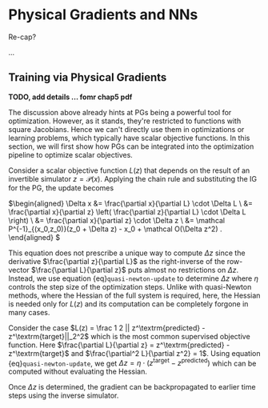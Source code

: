 Physical Gradients and NNs
=======================

Re-cap?

...


## Training via Physical Gradients


**TODO, add details ...  fomr chap5 pdf**

The discussion above already hints at PGs being a powerful tool for optimization. However, as it stands, they're restricted to functions with square Jacobians. Hence we can't directly use them in optimizations or learning problems, which typically have scalar objective functions.
In this section, we will first show how PGs can be integrated into the optimization pipeline to optimize scalar objectives.

Consider a scalar objective function $L(z)$ that depends on the result of an invertible simulator $z = \mathcal P(x)$.
Applying the chain rule and substituting the IG for the PG, the update becomes

$\begin{aligned}
    \Delta x
    &= \frac{\partial x}{\partial L} \cdot \Delta L
    \\
    &= \frac{\partial x}{\partial z} \left( \frac{\partial z}{\partial L} \cdot \Delta L \right)
    \\
    &= \frac{\partial x}{\partial z} \cdot \Delta z
    \\
    &= \mathcal P^{-1}_{(x_0,z_0)}(z_0 + \Delta z) - x_0 + \mathcal O(\Delta z^2)
    .
\end{aligned}
$

This equation does not prescribe a unique way to compute $\Delta z$ since the derivative $\frac{\partial z}{\partial L}$ as the right-inverse of the row-vector $\frac{\partial L}{\partial z}$ puts almost no restrictions on $\Delta z$.
Instead, we use equation {eq}`quasi-newton-update` to determine $\Delta z$ where $\eta$ controls the step size of the optimization steps.
Unlike with quasi-Newton methods, where the Hessian of the full system is required, here, the Hessian is needed only for $L(z)$ and its computation can be completely forgone in many cases.

Consider the case $L(z) = \frac 1 2 || z^\textrm{predicted} - z^\textrm{target}||_2^2$ which is the most common supervised objective function.
Here $\frac{\partial L}{\partial z} = z^\textrm{predicted} - z^\textrm{target}$ and $\frac{\partial^2 L}{\partial z^2} = 1$.
Using equation {eq}`quasi-newton-update`, we get $\Delta z = \eta \cdot (z^\textrm{target} - z^\textrm{predicted})$ which can be computed without evaluating the Hessian.

Once $\Delta z$ is determined, the gradient can be backpropagated to earlier time steps using the inverse simulator.


